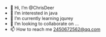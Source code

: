 - 👋 Hi, I’m @ChrisDeer
- 👀 I’m interested in java
- 🌱 I’m currently learning jqurey
- 💞️ I’m looking to collaborate on ...
- 📫 How to reach me 2450672562@qq.com

<!---
ChrisDeer/ChrisDeer is a ✨ special ✨ repository because its `README.md` (this file) appears on your GitHub profile.
You can click the Preview link to take a look at your changes.
--->
